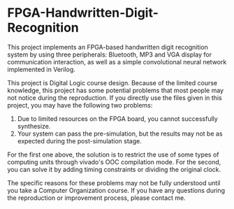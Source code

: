 # FPGA-Handwritten-Digit-Recognition

This project implements an FPGA-based handwritten digit recognition system by using three peripherals: Bluetooth, MP3 and VGA display for communication interaction, as well as a simple convolutional neural network implemented in Verilog.

This project is Digital Logic course design. Because of the limited course knowledge, this project has some potential problems that most people may not notice during the reproduction. If you directly use the files given in this project, you may have the following two problems:
1. Due to limited resources on the FPGA board, you cannot successfully synthesize.
2. Your system can pass the pre-simulation, but the results may not be as expected during the post-simulation stage.

For the first one above, the solution is to restrict the use of some types of computing units through vivado's OOC compilation mode. 
For the second, you can solve it by adding timing constraints or dividing the original clock. 

The specific reasons for these problems may not be fully understood until you take a Computer Organization course. If you have any questions during the reproduction or improvement process, please contact me.


